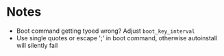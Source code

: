 # Notes

- Boot command getting tyoed wrong? Adjust `boot_key_interval`
- Use single quotes or escape ';' in boot command, otherwise autoinstall will silently fail
